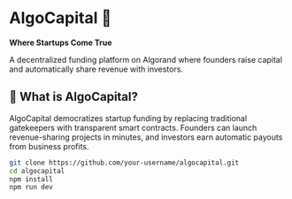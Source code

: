 # AlgoCapital 🚀

**Where Startups Come True**

A decentralized funding platform on Algorand where founders raise capital and automatically share revenue with investors.

## 🌟 What is AlgoCapital?

AlgoCapital democratizes startup funding by replacing traditional gatekeepers with transparent smart contracts. Founders can launch revenue-sharing projects in minutes, and investors earn automatic payouts from business profits.
```bash
git clone https://github.com/your-username/algocapital.git
cd algocapital
npm install
npm run dev
